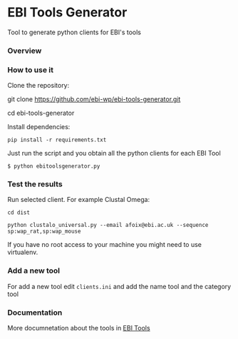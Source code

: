 # EBI Tools Generator
Tool to generate python clients for EBI's tools

### Overview

### How to use it

Clone the repository:

git clone https://github.com/ebi-wp/ebi-tools-generator.git

cd ebi-tools-generator

Install dependencies:

```pip install -r requirements.txt```

Just run the script and you obtain all the python clients for each EBI Tool

```$ python ebitoolsgenerator.py```

### Test the results

Run selected client. For example Clustal Omega:

```cd dist```

```python clustalo_universal.py --email afoix@ebi.ac.uk --sequence sp:wap_rat,sp:wap_mouse```

If you have no root access to your machine you might need to use virtualenv.

### Add a new tool

For add a new tool edit ```clients.ini``` and add the name tool and the category tool

### Documentation

More documnetation about the tools in [EBI Tools](https://www.ebi.ac.uk/seqdb/confluence/display/WEBSERVICES/EMBL-EBI+Web+Services)


